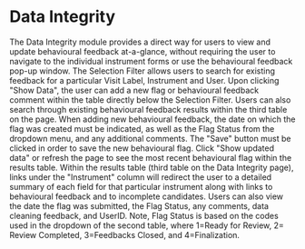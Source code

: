 # Data Integrity

The Data Integrity module provides a direct way for users to view and update behavioural feedback at-a-glance, without requiring the user to navigate to the individual instrument forms or use the behavioural feedback pop-up window.
The Selection Filter allows users to search for existing feedback for a particular Visit Label, Instrument and User. Upon clicking "Show Data", the user can add a new flag or behavioural feedback comment within the table directly below the Selection Filter. Users can also search through existing behavioural feedback results within the third table on the page. When adding new behavioural feedback, the date on which the flag was created must be indicated, as well as the Flag Status from the dropdown menu, and any additional comments. The "Save" button must be clicked in order to save the new behavioural flag. Click "Show updated data" or refresh the page to see the most recent behavioural flag within the results table.
Within the results table (third table on the Data Integrity page), links under the "Instrument" column will redirect the user to a detailed summary of each field for that particular instrument along with links to behavioural feedback and to incomplete candidates. Users can also view the date the flag was submitted, the Flag Status, any comments, data cleaning feedback, and UserID. Note, Flag Status is based on the codes used in the dropdown of the second table, where 1=Ready for Review, 2= Review Completed, 3=Feedbacks Closed, and 4=Finalization.
